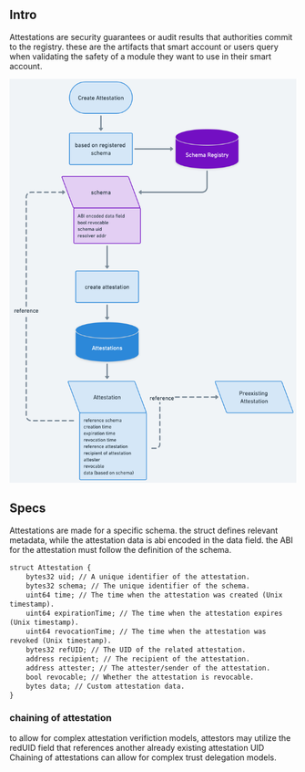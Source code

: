 ## Intro

Attestations are security guarantees or audit results that authorities commit to the registry.
these are the artifacts that smart account or users query when validating the safety of a module they want to use in their smart account.

![Attestation Flow](../public/docs/attestation.png)

## Specs

Attestations are made for a specific schema. the struct defines relevant metadata, while the attestation data is abi encoded in the data field.
the ABI for the attestation must follow the definition of the schema.
```solidity
struct Attestation {
    bytes32 uid; // A unique identifier of the attestation.
    bytes32 schema; // The unique identifier of the schema.
    uint64 time; // The time when the attestation was created (Unix timestamp).
    uint64 expirationTime; // The time when the attestation expires (Unix timestamp).
    uint64 revocationTime; // The time when the attestation was revoked (Unix timestamp).
    bytes32 refUID; // The UID of the related attestation.
    address recipient; // The recipient of the attestation.
    address attester; // The attester/sender of the attestation.
    bool revocable; // Whether the attestation is revocable.
    bytes data; // Custom attestation data.
}
```

### chaining of attestation

to allow for complex attestation verifiction models, attestors may utilize the redUID field that references another already existing attestation UID 
Chaining of attestations can allow for complex trust delegation models.


